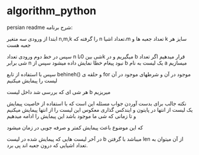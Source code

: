 # algorithm_python
persian readme
شرح برنامه:

ابتدا از ورودی سه متغیر n,m,k را گرفته که n  تعداد اشیا،m  تعداد جعبه ها و k  سایز هر جعبه هست

سپس در خط دوم ورودی تعداد n شی بین 0تاk   میگیریم و در b  قرار میدهیم
اگر تعداد شی برابر n  نبود پیغام خطا نمایش داده میشود
سپس از b  یک لیست به نام a  میسازیم

سپس با استفاده از تابع behineh()
و حلقه ی for  موجود در آن و شرطهای موجود در آن لیست را پیمایش میکنیم

هر شی ای که بررسی شد داخل لیست b  میریزیم

نکته جالب برای بدست آوردن جواب مسئله این است که با استفاده از خاصیت پیمایش یک لیست از انتها در پایتون و ایندکس گذاری معکوس این لیست را از انتها پیمایش میکنیم و تا زمانی که شی ما موجود باشد این پیمایش را ادامه میدهیم

که این موضوع باعث پیمایش کمتر و صرفه جویی در زمان میشود

در آخر لیست هایی که پیمایش شده در لیست b  میباشد با گرفتن len  از آن میتوان به تعداد اشیایی که درون جعبه اند پی برد.
